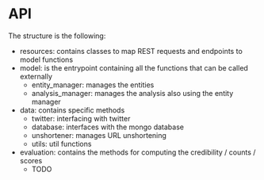 # API

The structure is the following:

- resources: contains classes to map REST requests and endpoints to model functions
- model: is the entrypoint containing all the functions that can be called externally
    - entity_manager: manages the entities
    - analysis_manager: manages the analysis also using the entity manager
- data: contains specific methods
    - twitter: interfacing with twitter
    - database: interfaces with the mongo database
    - unshortener: manages URL unshortening
    - utils: util functions
- evaluation: contains the methods for computing the credibility / counts / scores
    - TODO